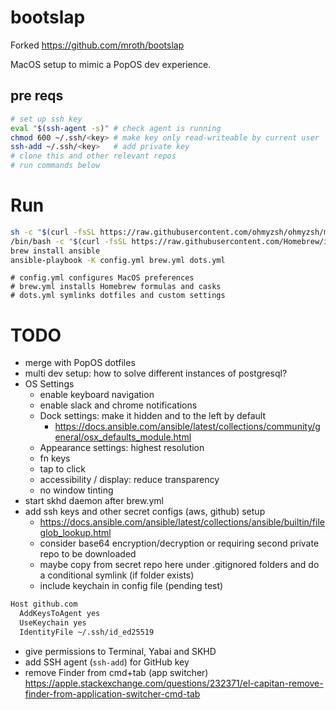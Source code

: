 # bootslap

Forked https://github.com/mroth/bootslap

MacOS setup to mimic a PopOS dev experience.

## pre reqs
```sh
# set up ssh key
eval "$(ssh-agent -s)" # check agent is running
chmod 600 ~/.ssh/<key> # make key only read-writeable by current user
ssh-add ~/.ssh/<key>   # add private key
# clone this and other relevant repos
# run commands below
```

# Run
```sh
sh -c "$(curl -fsSL https://raw.githubusercontent.com/ohmyzsh/ohmyzsh/master/tools/install.sh)"
/bin/bash -c "$(curl -fsSL https://raw.githubusercontent.com/Homebrew/install/HEAD/install.sh)"
brew install ansible
ansible-playbook -K config.yml brew.yml dots.yml
```
```
# config.yml configures MacOS preferences
# brew.yml installs Homebrew formulas and casks
# dots.yml symlinks dotfiles and custom settings
```

# TODO
- merge with PopOS dotfiles
- multi dev setup: how to solve different instances of postgresql?
- OS Settings
  - enable keyboard navigation
  - enable slack and chrome notifications
  - Dock settings: make it hidden and to the left by default
    - https://docs.ansible.com/ansible/latest/collections/community/general/osx_defaults_module.html
  - Appearance settings: highest resolution
  - fn keys
  - tap to click
  - accessibility / display: reduce transparency
  - no window tinting
- start skhd daemon after brew.yml
- add ssh keys and other secret configs (aws, github) setup
  - https://docs.ansible.com/ansible/latest/collections/ansible/builtin/fileglob_lookup.html
  - consider base64 encryption/decryption or requiring second private repo to be downloaded
  - maybe copy from secret repo here under .gitignored folders and do a conditional symlink (if folder exists)
  - include keychain in config file (pending test)
```sh
Host github.com
  AddKeysToAgent yes
  UseKeychain yes
  IdentityFile ~/.ssh/id_ed25519
```
- give permissions to Terminal, Yabai and SKHD
- add SSH agent (`ssh-add`) for GitHub key
- remove Finder from cmd+tab (app switcher) https://apple.stackexchange.com/questions/232371/el-capitan-remove-finder-from-application-switcher-cmd-tab